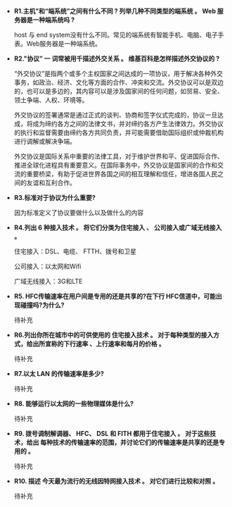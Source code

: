 * **R1.主机”和“端系统”之间有什么不同 ? 列举几种不同类型的端系统 。 Web 服务器是一种端系统吗 ?**

    host 与 end system没有什么不同。常见的端系统有智能手机、电脑、电子手表。Web服务器是一种端系统。

* **R2."协议” 一 词常被用千描述外交关系 。 维基百科是怎样描述外交协议的 ?**

    “外交协议”是指两个或多个主权国家之间达成的一项协议，用于解决各种外交事务，如政治、经济、文化等方面的合作、冲突和交流。外交协议可以是双边的，也可以是多边的，其内容可以是涉及国家间的任何问题，如贸易、安全、领土争端、人权、环境等。

    外交协议的签署通常是通过正式的谈判、协商和签字仪式完成的，协议一旦达成，将成为缔约各方之间的法律文书，并对缔约各方产生法律效力。外交协议的执行和监督需要由缔约各方共同负责，并可能需要借助国际组织或仲裁机构进行调解或解决争端。

    外交协议是国际关系中重要的法律工具，对于维护世界和平、促进国际合作、推进全球化进程具有重要意义。在国际事务中，外交协议是国家间的合作和交流的重要桥梁，有助于促进世界各国之间的相互理解和信任，增进各国人民之间的友谊和互利合作。

* **R3.标准对于协议为什么重要?**

    因为标准定义了协议要做什么以及做什么的内容
    
* **R4.列出 6 种接入技术 。 将它们分类为住宅接入 、 公司接入或广域无线接入 。**

    住宅接入：DSL、电缆、 FTTH、拨号和卫星

    公司接入：以太网和Wifi

    广域无线接入：3G和LTE

* **R5. HFC传输速率在用户间是专用的还是共享的?在下行 HFC信道中，可能出现碰撞吗?为什么?**

    待补充

* **R6.列出你所在城市中的可供使用的 住宅接入技术 。 对于每种类型的接入方式，给出所宣称的下行速率 、上行速率和每月的价格 。**

    待补充

* **R7.以太 LAN 的传输速率是多少?**

    待补充

* **R8. 能够运行以太网的一些物理媒体是什么?**

    待补充

* **R9. 拨号调制解调器、 HFC、 DSL 和 FITH 都用于住宅接入 。 对于这些技术，给出 每种技术的传输速率的范围，并讨论它们的传输速率是共享的还是专用的 。**

    待补充

* **R10. 描述 今天最为流行的无线因特网接入技术 。 对它们进行比较和对照 。**

    待补充

